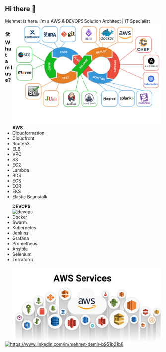 <!--
**xkendx/xkendx** is a ✨ _special_ ✨ repository because its `README.md` (this file) appears on your GitHub profile. -->

## Hi there 👋
Mehmet is here. I'm a AWS & DEVOPS Solution Architect | IT Specialist  <img src="https://github.com/MehmetIron/MehmetIron/blob/main/Devops_phases.png" alt="devops" width=480 height=auto align="right">

### 🛠  What am I use?

<ul > <strong>AWS</strong>
 <li>Cloudformation</li>
 <li>Cloudfront</li>
 <li>Route53</li>
 <li>ELB</li>
 <li>VPC</li>  
 <li>S3</li>
 <li>EC2</li>
 <li>Lambda</li>
 <li>RDS</li>
 <li>ECS</li>
 <li>ECR</li>
 <li>EKS</li>
 <li>Elastic Beanstalk</li>
 </ul>
 <ul> <strong>DEVOPS</strong>   <img src="https://github.com/MehmetIron/home_page/blob/main/DEVOPS.gif" alt="devops" width=480 height=auto align="right">
 <li>Docker</li>
 <li>Swarm</li>
 <li>Kubernetes</li>
 <li>Jenkins</li>
 <li>Grafana</li>
 <li>Prometheus</li>
 <li>Ansible</li>
 <li>Selenium</li>
 <li>Terraform</li>
 <p><img align="left" src="AWS (2).png" alt="cloudycody" /></p>
 </ul>

<a href="https://www.linkedin.com/in/mehmet-demir-b951b21b8" target="_blank">
    <img src="https://img.shields.io/badge/%20-linkedin-0072b1" alt="https://www.linkedin.com/in/mehmet-demir-b951b21b8">
</a>
<!--<a href="https://medium.com/@kendentry" target="_blank">
    <img src="https://img.shields.io/badge/%20-medium-black" alt="https://medium.com/@kendentry">
</a> -->
